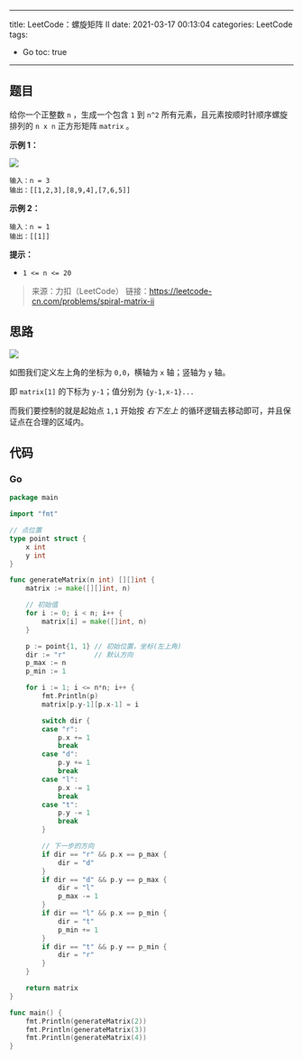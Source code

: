 ----
title: LeetCode：螺旋矩阵 II
date: 2021-03-17 00:13:04
categories: LeetCode
tags: 
- Go
toc: true
----

## 题目

给你一个正整数 `n` ，生成一个包含 `1` 到 `n^2` 所有元素，且元素按顺时针顺序螺旋排列的 `n x n` 正方形矩阵 `matrix` 。

**示例 1：**

![](https://s.flc.io/2021-03-17-00-14-47.png)

```
输入：n = 3
输出：[[1,2,3],[8,9,4],[7,6,5]]
```

<!-- more -->

**示例 2：**

```
输入：n = 1
输出：[[1]]
```

**提示：**

- `1 <= n <= 20`

> 来源：力扣（LeetCode）
> 链接：https://leetcode-cn.com/problems/spiral-matrix-ii

## 思路

![](https://s.flc.io/2021-03-17-00-16-42.png)

如图我们定义左上角的坐标为 `0,0`，横轴为 `x` 轴；竖轴为 `y` 轴。

即 `matrix[1]` 的下标为 `y-1`；值分别为 `{y-1,x-1}...`

而我们要控制的就是起始点 `1,1` 开始按 *右下左上* 的循环逻辑去移动即可，并且保证点在合理的区域内。

## 代码

### Go

```go
package main

import "fmt"

// 点位置
type point struct {
	x int
	y int
}

func generateMatrix(n int) [][]int {
	matrix := make([][]int, n)

	// 初始值
	for i := 0; i < n; i++ {
		matrix[i] = make([]int, n)
	}

	p := point{1, 1} // 初始位置，坐标(左上角)
	dir := "r"       // 默认方向
	p_max := n
	p_min := 1

	for i := 1; i <= n*n; i++ {
		fmt.Println(p)
		matrix[p.y-1][p.x-1] = i

		switch dir {
		case "r":
			p.x += 1
			break
		case "d":
			p.y += 1
			break
		case "l":
			p.x -= 1
			break
		case "t":
			p.y -= 1
			break
		}

		// 下一步的方向
		if dir == "r" && p.x == p_max {
			dir = "d"
		}
		if dir == "d" && p.y == p_max {
			dir = "l"
			p_max -= 1
		}
		if dir == "l" && p.x == p_min {
			dir = "t"
			p_min += 1
		}
		if dir == "t" && p.y == p_min {
			dir = "r"
		}
	}

	return matrix
}

func main() {
	fmt.Println(generateMatrix(2))
	fmt.Println(generateMatrix(3))
	fmt.Println(generateMatrix(4))
}
```